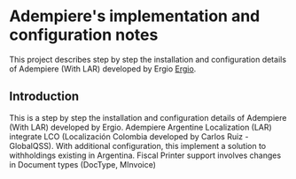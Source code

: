 Adempiere's implementation and configuration notes
=================

This project describes step by step the installation and configuration details of Adempiere (With LAR) developed by Ergio [Ergio].

Introduction
------------
This is a step by step the installation and configuration details of Adempiere (With LAR) developed by Ergio.
Adempiere Argentine Localization (LAR) integrate LCO (Localización Colombia developed by Carlos Ruiz -GlobalQSS). With additional configuration, this implement a solution to withholdings existing in Argentina.
Fiscal Printer support involves changes in Document types (DocType, MInvoice)



[Ergio]: http://www.ergio.com.ar

